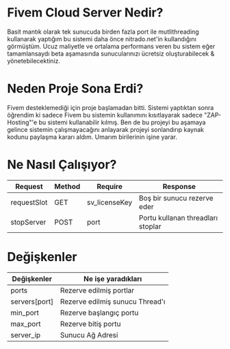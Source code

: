 # Fivem Cloud Server Nedir?

Basit mantık olarak tek sunucuda birden fazla port ile mutlithreading kullanarak yaptığım bu sistemi daha önce nitrado.net'in kullandığını görmüştüm. Ucuz maliyetle
ve ortalama performans veren bu sistem eğer tamamlansaydı beta aşamasında sunucularınızı ücretsiz oluşturabilecek & yönetebilecektiniz.

# Neden Proje Sona Erdi?

Fivem desteklemediği için proje başlamadan bitti. Sistemi yaptıktan sonra öğrendim ki sadece Fivem bu sistemin kullanımını kısıtlayarak sadece "ZAP-Hosting"'e bu sistemi
kullanabilir kılmış. Ben de bu projeyi bu aşamaya gelince sistemin çalışmayacağını anlayarak projeyi sonlandırıp kaynak kodunu paylaşma kararı aldım. Umarım birilerinin işine yarar.

# Ne Nasıl Çalışıyor?

| Request  | Method | Require | Response |
| ------------- | ------------- | ------------- |  ------------- | 
| requestSlot  |  GET |  sv_licenseKey | Boş bir sunucu rezerve eder |
| stopServer  |  POST |  port | Portu kullanan threadları stoplar |

 

# Değişkenler

| Değişkenler  | Ne işe yaradıkları |
| ------------- | ------------- |
| ports  | Rezerve edilmiş portlar  |
| servers[port]  | Rezerve edilmiş sunucu Thread'ı  |
| min_port | Rezerve başlangıç portu  |
| max_port | Rezerve bitiş portu  |
| server_ip | Sunucu Ağ Adresi  |


